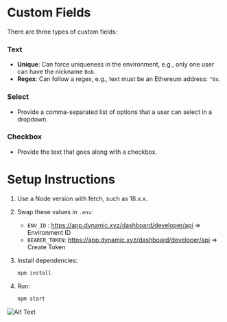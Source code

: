 # Custom Fields

There are three types of custom fields:

### Text

- **Unique**: Can force uniqueness in the environment, e.g., only one user can have the nickname `Bob`.
- **Regex**: Can follow a regex, e.g., text must be an Ethereum address: `^0x`.

### Select

- Provide a comma-separated list of options that a user can select in a dropdown.

### Checkbox

- Provide the text that goes along with a checkbox.

# Setup Instructions

1. Use a Node version with fetch, such as 18.x.x.
2. Swap these values in `.env`:

   - `ENV_ID` : https://app.dynamic.xyz/dashboard/developer/api => Environment ID
   - `BEARER_TOKEN`: https://app.dynamic.xyz/dashboard/developer/api => Create Token

3. Install dependencies:

   ```bash
   npm install
   ```

4. Run:
   ```bash
   npm start
   ```

![Alt Text](https://media2.giphy.com/media/v1.Y2lkPTc5MGI3NjExbTN2azYyM2JkY3BpcDk4enB4bGV3aWs3Y2hoZGRvNDJ5NHEwb3VqZCZlcD12MV9pbnRlcm5hbF9naWZfYnlfaWQmY3Q9Zw/hC9XfswIWS9tMzITYP/giphy.gif)
